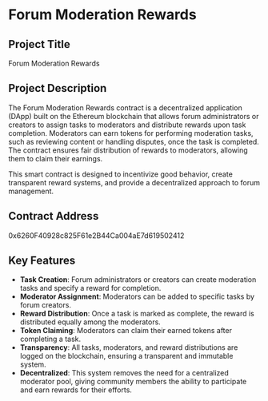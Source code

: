 # Forum Moderation Rewards

## Project Title
Forum Moderation Rewards

## Project Description
The Forum Moderation Rewards contract is a decentralized application (DApp) built on the Ethereum blockchain that allows forum administrators or creators to assign tasks to moderators and distribute rewards upon task completion. Moderators can earn tokens for performing moderation tasks, such as reviewing content or handling disputes, once the task is completed. The contract ensures fair distribution of rewards to moderators, allowing them to claim their earnings.

This smart contract is designed to incentivize good behavior, create transparent reward systems, and provide a decentralized approach to forum management.

## Contract Address
0x6260F40928c825F61e2B44Ca004aE7d619502412

## Key Features
- **Task Creation**: Forum administrators or creators can create moderation tasks and specify a reward for completion.
- **Moderator Assignment**: Moderators can be added to specific tasks by forum creators.
- **Reward Distribution**: Once a task is marked as complete, the reward is distributed equally among the moderators.
- **Token Claiming**: Moderators can claim their earned tokens after completing a task.
- **Transparency**: All tasks, moderators, and reward distributions are logged on the blockchain, ensuring a transparent and immutable system.
- **Decentralized**: This system removes the need for a centralized moderator pool, giving community members the ability to participate and earn rewards for their efforts.